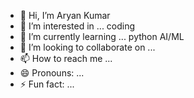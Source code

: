 - 👋 Hi, I’m Aryan Kumar
- 👀 I’m interested in ... coding
- 🌱 I’m currently learning ... python AI/ML
- 💞️ I’m looking to collaborate on ...
- 📫 How to reach me ...
- 😄 Pronouns: ...
- ⚡ Fun fact: ...

<!---
ENDY1901/ENDY1901 is a ✨ special ✨ repository because its `README.md` (this file) appears on your GitHub profile.
You can click the Preview link to take a look at your changes.
--->
